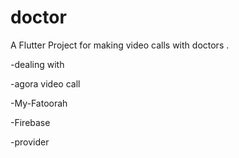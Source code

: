 # doctor

A Flutter Project for making video calls with doctors .




-dealing with

-agora video call

-My-Fatoorah

-Firebase

-provider
